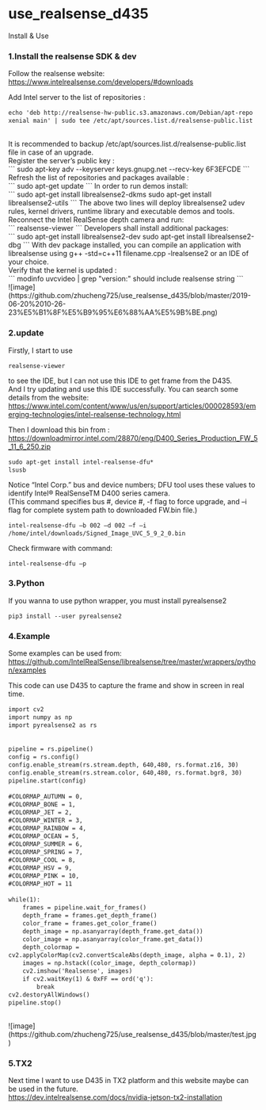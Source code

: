 # use_realsense_d435
Install &amp; Use

### 1.Install the realsense SDK & dev<br>
Follow the realsense website: https://www.intelrealsense.com/developers/#downloads<br>

Add Intel server to the list of repositories : <br>
```
echo 'deb http://realsense-hw-public.s3.amazonaws.com/Debian/apt-repo xenial main' | sudo tee /etc/apt/sources.list.d/realsense-public.list
```
<br>
It is recommended to backup /etc/apt/sources.list.d/realsense-public.list file in case of an upgrade.
<br>
Register the server’s public key :
<br>
```
sudo apt-key adv --keyserver keys.gnupg.net --recv-key 6F3EFCDE
```
Refresh the list of repositories and packages available :
<br>
```
sudo apt-get update
```
In order to run demos install:
<br>
```
sudo apt-get install librealsense2-dkms
sudo apt-get install librealsense2-utils
```
The above two lines will deploy librealsense2 udev rules, kernel drivers, runtime library and executable demos and tools. Reconnect the Intel RealSense depth camera and run:
<br>
```
realsense-viewer
```
Developers shall install additional packages:
<br>
```
sudo apt-get install librealsense2-dev
sudo apt-get install librealsense2-dbg
```
With dev package installed, you can compile an application with librealsense using g++ -std=c++11 filename.cpp -lrealsense2 or an IDE of your choice.
<br>
Verify that the kernel is updated :
<br>
```
modinfo uvcvideo | grep "version:" should include realsense string
```
<br>
![image](https://github.com/zhucheng725/use_realsense_d435/blob/master/2019-06-20%2010-26-23%E5%B1%8F%E5%B9%95%E6%88%AA%E5%9B%BE.png)
<br>

### 2.update<br>
Firstly, I start to use 
<br>
```
realsense-viewer
```
to see the IDE, but I can not use this IDE to get frame from the D435.
<br>
And I try updating and use this IDE successfully. You can search some details from the website:
<br>
https://www.intel.com/content/www/us/en/support/articles/000028593/emerging-technologies/intel-realsense-technology.html

Then I download this bin from :
<br>
https://downloadmirror.intel.com/28870/eng/D400_Series_Production_FW_5_11_6_250.zip<br>

```
sudo apt-get install intel-realsense-dfu*
lsusb
```
Notice “Intel Corp.” bus and device numbers; DFU tool uses these values to identify Intel® RealSenseTM D400 series camera.<br>
(This command specifies bus #, device #, -f flag to force upgrade, and –i flag for complete system path to downloaded FW.bin file.)
```
intel-realsense-dfu –b 002 –d 002 –f –i /home/intel/downloads/Signed_Image_UVC_5_9_2_0.bin
```
Check firmware with command:
<br>
```
intel-realsense-dfu –p 
```

### 3.Python<br>
If you wanna to use python wrapper, you must install pyrealsense2
<br>
```
pip3 install --user pyrealsense2
```


### 4.Example<br>
Some examples can be used from:
<br>
https://github.com/IntelRealSense/librealsense/tree/master/wrappers/python/examples

This code can use D435 to capture the frame and show in screen in real time.
<br>
```
import cv2
import numpy as np
import pyrealsense2 as rs


pipeline = rs.pipeline()
config = rs.config()
config.enable_stream(rs.stream.depth, 640,480, rs.format.z16, 30)
config.enable_stream(rs.stream.color, 640,480, rs.format.bgr8, 30)
pipeline.start(config)

#COLORMAP_AUTUMN = 0,
#COLORMAP_BONE = 1,
#COLORMAP_JET = 2,
#COLORMAP_WINTER = 3,
#COLORMAP_RAINBOW = 4,
#COLORMAP_OCEAN = 5,
#COLORMAP_SUMMER = 6,
#COLORMAP_SPRING = 7,
#COLORMAP_COOL = 8,
#COLORMAP_HSV = 9,
#COLORMAP_PINK = 10,
#COLORMAP_HOT = 11

while(1):
    frames = pipeline.wait_for_frames()
    depth_frame = frames.get_depth_frame()
    color_frame = frames.get_color_frame()
    depth_image = np.asanyarray(depth_frame.get_data())
    color_image = np.asanyarray(color_frame.get_data())
    depth_colormap = cv2.applyColorMap(cv2.convertScaleAbs(depth_image, alpha = 0.1), 2)
    images = np.hstack((color_image, depth_colormap))
    cv2.imshow('Realsense', images)
    if cv2.waitKey(1) & 0xFF == ord('q'):
        break
cv2.destoryAllWindows()
pipeline.stop()
```
<br>
![image](https://github.com/zhucheng725/use_realsense_d435/blob/master/test.jpg)
<br>

### 5.TX2<br>
Next time I want to use D435 in TX2 platform and this website maybe can be used in the future.
<br>
https://dev.intelrealsense.com/docs/nvidia-jetson-tx2-installation
